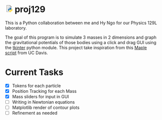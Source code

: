 
# <img src="images.jpg" width="25"> proj129 

This is a Python collaboration between me and Hy Ngo for our
Physics 129L laboratory.

The goal of this program is to simulate 3 masses in 2 dimensions and graph
the gravitational potentials of those bodies using a click and drag GUI using the [tkinter](https://github.com/python/cpython/tree/master/Lib/tkinter)
python module. This project take inspiration from this [Maple script](https://climate.ucdavis.edu/GravityProblem.pdf) from UC Davis. 

# Current Tasks

- [x] Tokens for each particle
- [x] Position Tracking for each Mass
- [x] Mass sliders for input in GUI
- [ ] Writing in Newtonian equations
- [ ] Matplotlib render of contour plots
- [ ] Refinement as needed
